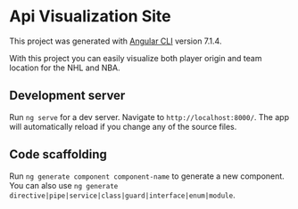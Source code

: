# Api Visualization Site

This project was generated with [Angular CLI](https://github.com/angular/angular-cli) version 7.1.4.

With this project you can easily visualize both player origin and team location for the NHL and NBA. 

## Development server

Run `ng serve` for a dev server. Navigate to `http://localhost:8000/`. The app will automatically reload if you change any of the source files.

## Code scaffolding

Run `ng generate component component-name` to generate a new component. You can also use `ng generate directive|pipe|service|class|guard|interface|enum|module`.
